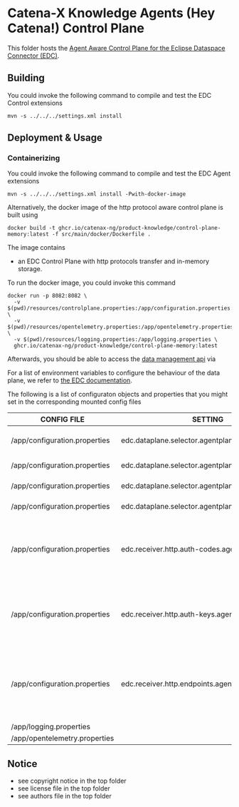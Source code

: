 # Catena-X Knowledge Agents (Hey Catena!) Control Plane

This folder hosts the [Agent Aware Control Plane for the Eclipse Dataspace Connector (EDC)](https://projects.eclipse.org/projects/technology.dataspaceconnector).

## Building

You could invoke the following command to compile and test the EDC Control extensions

```console
mvn -s ../../../settings.xml install
```

## Deployment & Usage

### Containerizing 

You could invoke the following command to compile and test the EDC Agent extensions

```console
mvn -s ../../../settings.xml install -Pwith-docker-image
```

Alternatively, the docker image of the http protocol aware control plane is built using

```console
docker build -t ghcr.io/catenax-ng/product-knowledge/control-plane-memory:latest -f src/main/docker/Dockerfile .
```

The image contains
* an EDC Control Plane with http protocols transfer and in-memory storage.

To run the docker image, you could invoke this command

```console
docker run -p 8082:8082 \
  -v $(pwd)/resources/controlplane.properties:/app/configuration.properties \
  -v $(pwd)/resources/opentelemetry.properties:/app/opentelemetry.properties \
  -v $(pwd)/resources/logging.properties:/app/logging.properties \
  ghcr.io/catenax-ng/product-knowledge/control-plane-memory:latest
````

Afterwards, you should be able to access the [data management api](http://localhost:8082/data) via

For a list of environment variables to configure the behaviour of the data plane, we refer to [the EDC documentation](https://github.com/catenax-ng/product-edc).

The following is a list of configuraton objects and properties that you might set in the corresponding mounted config files

| CONFIG FILE | SETTING        | Required  | Example                                                                | Description                          | List |
|---          |---	           |---	       |---	                                                                    |---                                   | ---  |
| /app/configuration.properties| edc.dataplane.selector.agentplane.url          |           | http://oem-data-plane:8082/  | Data Plane Api of the Agent Plane              |      | 
| /app/configuration.properties| edc.dataplane.selector.agentplane.sourcetypes           |           | urn:cx:Protocol:w3c:Http#SPARQL  | Source/Proxy Protocols   |  X    | 
| /app/configuration.properties| edc.dataplane.selector.agentplane.destinationtypes           |           | HttpProxy  | Transfer Protocols          |      | 
| /app/configuration.properties| edc.dataplane.selector.agentplane.properties           |           | { "publicApiUrl": "http://oem-data-plane:8185/api/public" } | Http transfer endpoint         |      | 
| /app/configuration.properties| edc.receiver.http.auth-codes.agent          |           | X-Api-Key  | Additional callback receiver auth key (if the default one is already used)              |      | 
| /app/configuration.properties| edc.receiver.http.auth-keys.agent           |           |   | Additional callback receiver auth key (if the default one is already used)    |     | 
| /app/configuration.properties| edc.receiver.http.endpoints.agent          |           | http://oem-data-plane:8186/callback/endpoint-data-reference | Additional callback receiver endpoont (if the default one is already used)   |       | 
| /app/logging.properties     |           |                                                            | Logging configuration | X    |
| /app/opentelemetry.properties     |           |                                                            | Telemetry configuration | X    |

## Notice

* see copyright notice in the top folder
* see license file in the top folder
* see authors file in the top folder
